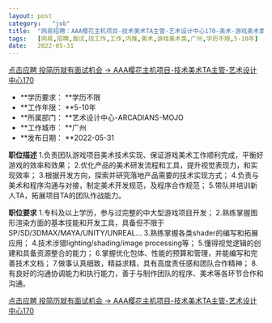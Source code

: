 ```yaml
---
layout:	post
category:	"job"
title:	"网易招聘：AAA樱花主机项目-技术美术TA主管-艺术设计中心170-美术-游戏美术类-广州学历不限5-10年"
tags:	[网易,招聘,面试,找工作,工作,内推,美术,游戏美术类,广州,学历不限,5-10年]
date:	2022-05-31
---
```


[点击应聘 投简历就有面试机会 -> AAA樱花主机项目-技术美术TA主管-艺术设计中心170](http://mobile.bole.netease.com/bole/boleDetail?id=37033&employeeId=346f03c3cda5f04c&key=all)



- **学历要求： **学历不限
- **工作年限： **5-10年
- **所属部门： **艺术设计中心-ARCADIANS-MOJO
- **工作城市： **广州
- **发布日期： **2022-05-31



**职位描述**
1.负责团队游戏项目美术技术实现、保证游戏美术工作顺利完成，平衡好游戏的效率和效果；
2.优化产品的美术研发流程和工具，提升视觉表现力，和实现效率；
3.根据开发方向，探索并研究落地产品需要的技术实现方式；
4.负责与美术和程序沟通与对接，制定美术开发规范，及程序合作规范；
5.带队并培训新人TA，拓展项目TA的团队作战能力。




**职位要求**
1.专科及以上学历，参与过完整的中大型游戏项目开发；
2.熟练掌握图形渲染方面的基本技能和开发工具，具备但不限于SP/SD/3DMAX/MAYA/UNITY/UNREAL...
3.熟练掌握各类shader的编写和拓展应用；
4.技术涉猎lighting/shading/image processing等；
5.懂得视觉逻辑的创建和具备资源整合的能力；
6.掌握优化包体、性能的预算和管理，并能编写和完善技术文档；
7.做事认真细致，精益求精，具有高度责任感和团队合作精神；
8.有良好的沟通协调能力和执行能力，善于与制作团队的程序、美术等各环节合作和沟通。



[点击应聘 投简历就有面试机会 -> AAA樱花主机项目-技术美术TA主管-艺术设计中心170](http://mobile.bole.netease.com/bole/boleDetail?id=37033&employeeId=346f03c3cda5f04c&key=all)
